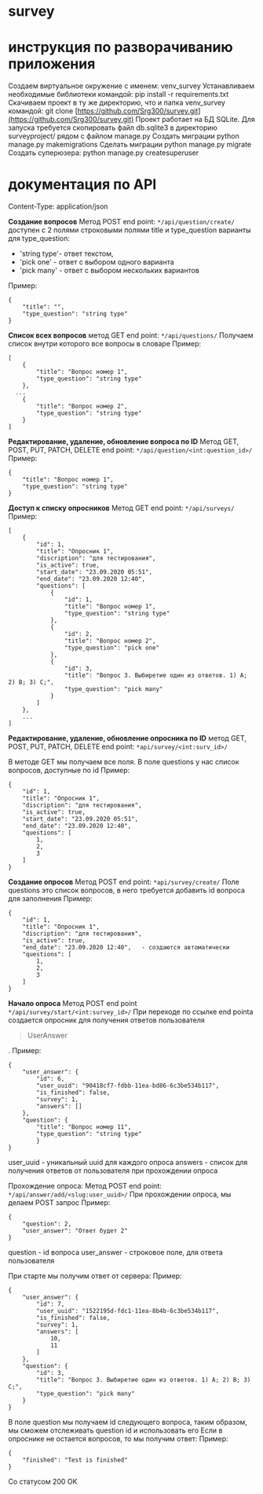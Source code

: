 
# survey

# инструкция по разворачиванию приложения

Создаем виртуальное окружение с именем: venv_survey Устанавливаем необходимые библиотеки командой: pip install -r requirements.txt Скачиваем проект в ту же директорию, что и папка venv_survey командой: git clone [https://github.com/Srg300/survey.git](https://github.com/Srg300/survey.git) Проект работает на БД SQLite. Для запуска требуется скопировать файл db.sqlite3 в директорию surveyproject/ рядом с файлом manage.py Создать миграции python manage.py makemigrations Сделать миграции python manage.py migrate Создать суперюзера: python manage.py createsuperuser

# документация по API

Content-Type: application/json

**Создание вопросов**
Метод POST 
end point: `*/api/question/create/` 
доступен с 2 полями строковыми полями title и type_question варианты для type_question:

-   'string type'- ответ текстом,
-   'pick one' - ответ с выбором одного варианта
-   'pick many' - ответ с выбором нескольких вариантов

Пример:
```
{
    "title": "", 
    "type_question": "string type"
}
```

**Список всех вопросов**
метод GET 
end point: `*/api/questions/` 
Получаем список внутри которого все вопросы в словаре 
Пример:
```
[
    {
        "title": "Вопрос номер 1",
        "type_question": "string type"
    },
  ...
    {
        "title": "Вопрос номер 2",
        "type_question": "string type"
    }
]
```

**Редактирование, удаление, обновление вопроса по ID**
Метод GET, POST, PUT, PATCH, DELETE 
end point: `*/api/question/<int:question_id>/`
 Пример:
```
{
    "title": "Вопрос номер 1",
    "type_question": "string type"
}
```

**Доступ к списку опросников** 
Метод GET 
end point: `*/api/surveys/`
Пример:
```
[
    {
        "id": 1,
        "title": "Опросник 1",
        "discription": "для тестирования",
        "is_active": true,
        "start_date": "23.09.2020 05:51",
        "end_date": "23.09.2020 12:40",
        "questions": [
            {
                "id": 1,
                "title": "Вопрос номер 1",
                "type_question": "string type"
            },
            {
                "id": 2,
                "title": "Вопрос номер 2",
                "type_question": "pick one"
            },
            {
                "id": 3,
                "title": "Вопрос 3. Выбиретие один из ответов. 1) A; 2) B; 3) C;",
                "type_question": "pick many"
            }
        ]
    },
    ...
]
```

**Редактирование, удаление, обновление опросника по ID**
метод GET, POST, PUT, PATCH, DELETE 
end point: `*api/survey/<int:surv_id>/` 

В методе GET мы получаем все поля. В поле questions у нас список вопросов, доступные по id
Пример: 
```
{
    "id": 1,
    "title": "Опросник 1",
    "discription": "для тестирования",
    "is_active": true,
    "start_date": "23.09.2020 05:51",
    "end_date": "23.09.2020 12:40",
    "questions": [
        1,
        2,
        3
    ]
}
```

**Создание опросов**
Метод POST 
end point: `*api/survey/create/` 
Поле questions это список вопросов, в него требуется добавить id вопроса для заполнения 
Пример:
```
{
    "id": 1,
    "title": "Опросник 1",
    "discription": "для тестирования",
    "is_active": true,
    "end_date": "23.09.2020 12:40",   - создаются автоматически
    "questions": [
        1,
        2,
        3
    ]
}
```

**Начало опроса**
Метод POST
end point `*/api/survey/start/<int:survey_id>/`
При переходе по ссылке end pointа создается опросник для получения ответов пользователя 

> UserAnswer

. 
Пример:


    {
    	"user_answer": {	
    		"id": 6,
    		"user_uuid": "90418cf7-fdbb-11ea-bd86-6c3be534b117",
    		"is_finished": false,
    		"survey": 1,
    		"answers": []
    	},    
    	"question": {
    		"title": "Вопрос номер 11",
    		"type_question": "string type"
    		}
    }
user_uuid - уникальный uuid для каждого опроса
answers - список для получения ответов от пользователя при прохождении опроса

Прохождение опроса:
Метод POST
end point: `*/api/answer/add/<slug:user_uuid>/`
При прохождении опроса, мы делаем POST запрос 
Пример:

    {    
        "question": 2,    
        "user_answer": "Ответ будет 2"    
    }
question -  id вопроса
user_answer - строковое поле, для ответа пользователя

При старте мы получим ответ от сервера:
Пример:

    {
        "user_answer": {
            "id": 7,
            "user_uuid": "1522195d-fdc1-11ea-8b4b-6c3be534b117",
            "is_finished": false,
            "survey": 1,
            "answers": [
                10,
                11
            ]
        },
        "question": {
            "id": 3,
            "title": "Вопрос 3. Выбиретие один из ответов. 1) A; 2) B; 3) C;",
            "type_question": "pick many"
        }
    }

В поле question мы получаем id следующего вопроса, таким образом, мы сможем отслеживать question id и использовать его
Если в опроснике не остается вопросов, то мы получим ответ:
Пример:

    {
        "finished": "Test is finished"
    }

Со статусом 200 OK
